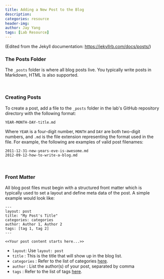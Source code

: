```yaml
---
title: Adding a New Post to the Blog
description:
categories: resource
header-img:
author: Jay Yang
tags: [Lab Resource]
---
```


(Edited from the Jekyll documentation: https://jekyllrb.com/docs/posts/)

### The Posts Folder

The ```_posts``` folder is where all blog posts live. You typically write posts in Markdown, HTML is also supported.

<br>

### Creating Posts

To create a post, add a file to the  ```_posts``` folder in the lab's GitHub repository directory with the following format:

```
YEAR-MONTH-DAY-title.md
```

Where ```YEAR``` is a four-digit number, ```MONTH``` and ```DAY``` are both two-digit numbers, and ```.md``` is the file extension representing the format used in the file. For example, the following are examples of valid post filenames:

```
2011-12-31-new-years-eve-is-awesome.md
2012-09-12-how-to-write-a-blog.md
```
<br>

### Front Matter

All blog post files must begin with a structured front matter which is typically used to set a layout and define meta data of the post. A simple example would look like:

```
---
layout: post
title: "My Post's Title"
categories: categories
author: Author 1, Author 2
tags: [tag 1, tag 2]
---

<<Your post content starts here...>>
```

- ```layout```: Use ```layout: post```
- ```title``` : This is the title that will show up in the blog list.
- ```categories``` : Refer to the list of categories [here]().
- ```author``` : List the author(s) of your post, separated by comma
- ```tags``` : Refer to the list of tags [here]().
